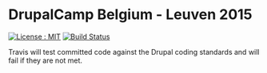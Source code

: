 # DrupalCamp Belgium - Leuven 2015

[![License : MIT](https://img.shields.io/badge/license-MIT-blue.svg?style=flat-square)](http://opensource.org/licenses/MIT)
[![Build Status](https://img.shields.io/travis/soniCaH/drupalcamp-2015/master.svg?style=flat-square)](https://travis-ci.org/soniCaH/drupalcamp-2015)

Travis will test committed code against the Drupal coding standards and will fail if they are not met.